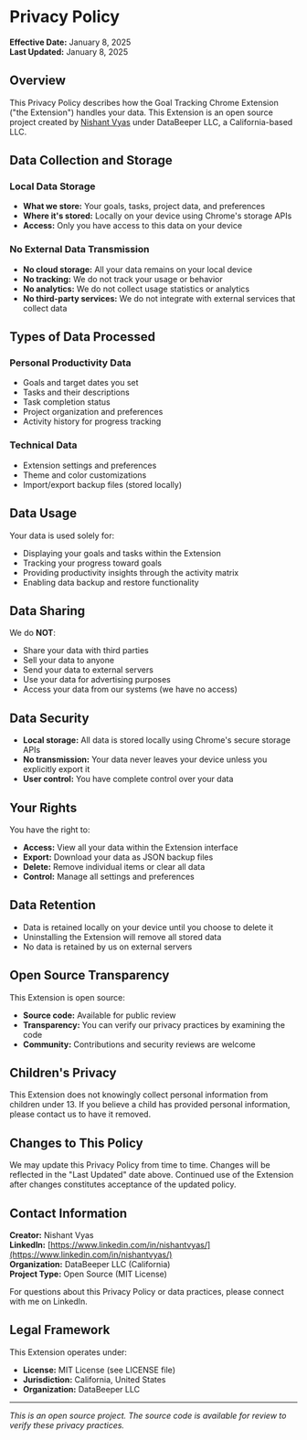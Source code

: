 # Privacy Policy

**Effective Date:** January 8, 2025  
**Last Updated:** January 8, 2025

## Overview

This Privacy Policy describes how the Goal Tracking Chrome Extension ("the Extension") handles your data. This Extension is an open source project created by [Nishant Vyas](https://www.linkedin.com/in/nishantvyas/) under DataBeeper LLC, a California-based LLC.

## Data Collection and Storage

### Local Data Storage
- **What we store:** Your goals, tasks, project data, and preferences
- **Where it's stored:** Locally on your device using Chrome's storage APIs
- **Access:** Only you have access to this data on your device

### No External Data Transmission
- **No cloud storage:** All your data remains on your local device
- **No tracking:** We do not track your usage or behavior
- **No analytics:** We do not collect usage statistics or analytics
- **No third-party services:** We do not integrate with external services that collect data

## Types of Data Processed

### Personal Productivity Data
- Goals and target dates you set
- Tasks and their descriptions
- Task completion status
- Project organization and preferences
- Activity history for progress tracking

### Technical Data
- Extension settings and preferences
- Theme and color customizations
- Import/export backup files (stored locally)

## Data Usage

Your data is used solely for:
- Displaying your goals and tasks within the Extension
- Tracking your progress toward goals
- Providing productivity insights through the activity matrix
- Enabling data backup and restore functionality

## Data Sharing

We do **NOT**:
- Share your data with third parties
- Sell your data to anyone
- Send your data to external servers
- Use your data for advertising purposes
- Access your data from our systems (we have no access)

## Data Security

- **Local storage:** All data is stored locally using Chrome's secure storage APIs
- **No transmission:** Your data never leaves your device unless you explicitly export it
- **User control:** You have complete control over your data

## Your Rights

You have the right to:
- **Access:** View all your data within the Extension interface
- **Export:** Download your data as JSON backup files
- **Delete:** Remove individual items or clear all data
- **Control:** Manage all settings and preferences

## Data Retention

- Data is retained locally on your device until you choose to delete it
- Uninstalling the Extension will remove all stored data
- No data is retained by us on external servers

## Open Source Transparency

This Extension is open source:
- **Source code:** Available for public review
- **Transparency:** You can verify our privacy practices by examining the code
- **Community:** Contributions and security reviews are welcome

## Children's Privacy

This Extension does not knowingly collect personal information from children under 13. If you believe a child has provided personal information, please contact us to have it removed.

## Changes to This Policy

We may update this Privacy Policy from time to time. Changes will be reflected in the "Last Updated" date above. Continued use of the Extension after changes constitutes acceptance of the updated policy.

## Contact Information

**Creator:** Nishant Vyas  
**LinkedIn:** [https://www.linkedin.com/in/nishantvyas/](https://www.linkedin.com/in/nishantvyas/)  
**Organization:** DataBeeper LLC (California)  
**Project Type:** Open Source (MIT License)

For questions about this Privacy Policy or data practices, please connect with me on LinkedIn.

## Legal Framework

This Extension operates under:
- **License:** MIT License (see LICENSE file)
- **Jurisdiction:** California, United States
- **Organization:** DataBeeper LLC

---

*This is an open source project. The source code is available for review to verify these privacy practices.*